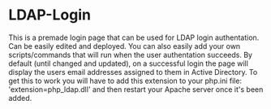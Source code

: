 # LDAP-Login
This is a premade login page that can be used for LDAP login authentation. Can be easily edited and deployed. You can also easily add your own scripts/commands that will run when the user authentation succeeds. By default (until changed and updated), on a successful login the page will display the users email addresses assigned to them in Active Directory.
To get this to work you will have to add this extension to your php.ini file: 'extension=php_ldap.dll' and then restart your Apache server once it's been added.

